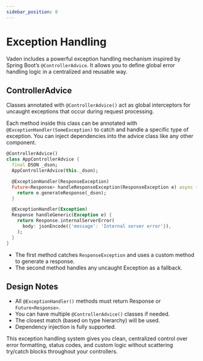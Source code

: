 ```yaml
---
sidebar_position: 8
---
```


# Exception Handling

Vaden includes a powerful exception handling mechanism inspired by Spring Boot’s `@ControllerAdvice`. It allows you to define global error handling logic in a centralized and reusable way.

## ControllerAdvice

Classes annotated with `@ControllerAdvice()` act as global interceptors for uncaught exceptions that occur during request processing.

Each method inside this class can be annotated with `@ExceptionHandler(SomeException)` to catch and handle a specific type of exception.
You can inject dependencies into the advice class like any other component.

```dart
@ControllerAdvice()
class AppControllerAdvice {
  final DSON _dson;
  AppControllerAdvice(this._dson);

  @ExceptionHandler(ResponseException)
  Future<Response> handleResponseException(ResponseException e) async {
    return e.generateResponse(_dson);
  }

  @ExceptionHandler(Exception)
  Response handleGeneric(Exception e) {
    return Response.internalServerError(
      body: jsonEncode({'message': 'Internal server error'}),
    );
  }
}
```

- The first method catches `ResponseException` and uses a custom method to generate a response.
- The second method handles any uncaught Exception as a fallback.

## Design Notes

- All `@ExceptionHandler()` methods must return Response or `Future<Response>`.
- You can have multiple `@ControllerAdvice()` classes if needed.
- The closest match (based on type hierarchy) will be used.
- Dependency injection is fully supported.

This exception handling system gives you clean, centralized control over error formatting, status codes, and custom logic without scattering try/catch blocks throughout your controllers.